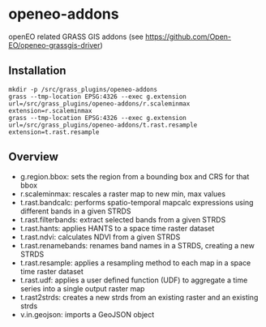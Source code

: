 # openeo-addons
openEO related GRASS GIS addons (see https://github.com/Open-EO/openeo-grassgis-driver)

## Installation
```
mkdir -p /src/grass_plugins/openeo-addons
grass --tmp-location EPSG:4326 --exec g.extension url=/src/grass_plugins/openeo-addons/r.scaleminmax extension=r.scaleminmax
grass --tmp-location EPSG:4326 --exec g.extension url=/src/grass_plugins/openeo-addons/t.rast.resample extension=t.rast.resample
```

## Overview

- g.region.bbox: sets the region from a bounding box and CRS for that bbox
- r.scaleminmax: rescales a raster map to new min, max values
- t.rast.bandcalc: performs spatio-temporal mapcalc expressions using different bands in a given STRDS
- t.rast.filterbands: extract selected bands from a given STRDS
- t.rast.hants: applies HANTS to a space time raster dataset
- t.rast.ndvi: calculates NDVI from a given STRDS
- t.rast.renamebands: renames band names in a STRDS, creating a new STRDS
- t.rast.resample: applies a resampling method to each map in a space time raster dataset
- t.rast.udf: applies a user defined function (UDF) to aggregate a time series into a single output raster map
- t.rast2strds: creates a new strds from an existing raster and an existing strds
- v.in.geojson: imports a GeoJSON object
